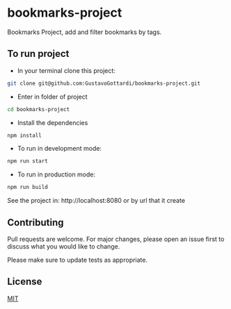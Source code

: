 # bookmarks-project
Bookmarks Project, add and filter bookmarks by tags.

## To run project

- In your terminal clone this project:
```bash
git clone git@github.com:GustavoGottardi/bookmarks-project.git
```

- Enter in folder of project
```bash
cd bookmarks-project
```
- Install the dependencies
```bash
npm install
```
- To run in development mode:
```bash
npm run start
```
- To run in production mode: 
```bash
npm run build
```

See the project in: http://localhost:8080 or by url that it create


## Contributing
Pull requests are welcome. For major changes, please open an issue first to discuss what you would like to change.

Please make sure to update tests as appropriate.

## License
[MIT](https://choosealicense.com/licenses/mit/)

